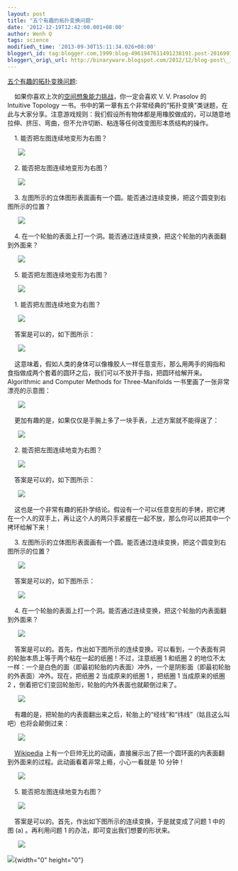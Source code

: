 ```yaml
--- 
layout: post 
title: "五个有趣的拓扑变换问题" 
date: '2012-12-19T12:42:00.001+08:00' 
author: Wenh Q
tags: science
modified\_time: '2013-09-30T15:11:34.026+08:00' 
blogger\_id: tag:blogger.com,1999:blog-4961947611491238191.post-2016997224612900021
blogger\_orig\_url: http://binaryware.blogspot.com/2012/12/blog-post\_18.html
---
```

[五个有趣的拓扑变换问题](http://www.matrix67.com/blog/archives/5140):

    如果你喜欢上次的[空间想象能力挑战](http://www.matrix67.com/blog/archives/5077)，你一定会喜欢
V. V. Prasolov 的 Intuitive Topology
一书。书中的第一章有五个非常经典的“拓扑变换”类谜题，在此与大家分享。注意游戏规则：我们假设所有物体都是用橡胶做成的，可以随意地拉伸、挤压、弯曲，但不允许切断、粘连等任何改变图形本质结构的操作。

    1. 能否把左图连续地变形为右图？

      ![](http://www.matrix67.com/blogimage_2012/201212181.png)





    2. 能否把左图连续地变形为右图？

      ![](http://www.matrix67.com/blogimage_2012/201212182.png)





    3.
左图所示的立体图形表面画有一个圆。能否通过连续变换，把这个圆变到右图所示的位置？

      ![](http://www.matrix67.com/blogimage_2012/201212183.png)





    4.
在一个轮胎的表面上打一个洞。能否通过连续变换，把这个轮胎的内表面翻到外面来？

      ![](http://www.matrix67.com/blogimage_2012/201212184.png)





    5. 能否把左图连续地变形为右图？

      ![](http://www.matrix67.com/blogimage_2012/201212185.png)





















































    1. 能否把左图连续地变为右图？

      ![](http://www.matrix67.com/blogimage_2012/201212181.png)





    答案是可以的，如下图所示：

      ![](http://www.matrix67.com/blogimage_2012/201212186.png)





    这意味着，假如人类的身体可以像橡胶人一样任意变形，那么用两手的拇指和食指做成两个套着的圆环之后，我们可以不放开手指，把圆环给解开来。
Algorithmic and Computer Methods for Three-Manifolds
一书里画了一张非常漂亮的示意图：

      ![](http://www.matrix67.com/blogimage_2012/201212187a.png)





    更加有趣的是，如果仅仅是手腕上多了一块手表，上述方案就不能得逞了：

      ![](http://www.matrix67.com/blogimage_2012/201212187b.png)





    2. 能否把左图连续地变为右图？

      ![](http://www.matrix67.com/blogimage_2012/201212182.png)





    答案是可以的，如下图所示：

      ![](http://www.matrix67.com/blogimage_2012/201212188.png)





    这也是一个非常有趣的拓扑学结论。假设有一个可以任意变形的手铐，把它拷在一个人的双手上，再让这个人的两只手紧握在一起不放，那么你可以把其中一个拷环给解下来！





    3.
左图所示的立体图形表面画有一个圆。能否通过连续变换，把这个圆变到右图所示的位置？

      ![](http://www.matrix67.com/blogimage_2012/201212183.png)





    答案是可以的，如下图所示：

      ![](http://www.matrix67.com/blogimage_2012/201212189.png)





    4.
在一个轮胎的表面上打一个洞。能否通过连续变换，把这个轮胎的内表面翻到外面来？

      ![](http://www.matrix67.com/blogimage_2012/201212184.png)





    答案是可以的。首先，作出如下图所示的连续变换。可以看到，一个表面有洞的轮胎本质上等于两个粘在一起的纸圈！不过，注意纸圈
1 和纸圈 2
的地位不太一样：一个是白色的面（即最初轮胎的内表面）冲外，一个是阴影面（即最初轮胎的外表面）冲外。现在，把纸圈
2 当成原来的纸圈 1 ，把纸圈 1 当成原来的纸圈 2
，倒着把它们变回轮胎形，轮胎的内外表面也就颠倒过来了。

      ![](http://www.matrix67.com/blogimage_2012/2012121810.png)





    有趣的是，把轮胎的内表面翻出来之后，轮胎上的“经线”和“纬线”（姑且这么叫吧）也将会颠倒过来：

      ![](http://www.matrix67.com/blogimage_2012/2012121811.png)





    [Wikipedia](http://en.wikipedia.org/wiki/File:Inside-out_torus_(animated,_small).gif)
上有一个巨帅无比的动画，直接展示出了把一个圆环面的内表面翻到外面来的过程。此动画看着非常上瘾，小心一看就是
10 分钟！

      ![](http://www.matrix67.com/blogimage_2012/2012121812.gif)





    5. 能否把左图连续地变为右图？

      ![](http://www.matrix67.com/blogimage_2012/201212185.png)





    答案是可以的。首先，作出如下图所示的连续变换，于是就变成了问题 1
中的图 (a) 。再利用问题 1 的办法，即可变出我们想要的形状来。

      ![](http://www.matrix67.com/blogimage_2012/2012121813.png)

![](http://www1.feedsky.com/t1/702149055/matrix67/feedsky/s.gif?r=http://www.matrix67.com/blog/archives/5140){width="0"
height="0"}

